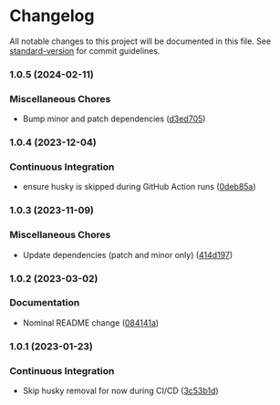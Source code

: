 # Changelog

All notable changes to this project will be documented in this file. See [standard-version](https://github.com/conventional-changelog/standard-version) for commit guidelines.

### 1.0.5 (2024-02-11)


### Miscellaneous Chores

* Bump minor and patch dependencies ([d3ed705](https://github.com/indeedeng/react-singleton-context/commit/d3ed705d2c1828009472bf1f68ae4c7c67bedc52))

### 1.0.4 (2023-12-04)


### Continuous Integration

* ensure husky is skipped during GitHub Action runs ([0deb85a](https://github.com/indeedeng/react-singleton-context/commit/0deb85adf19be1d6d60b17ab12de2a2c044986de))

### 1.0.3 (2023-11-09)


### Miscellaneous Chores

* Update dependencies (patch and minor only) ([414d197](https://github.com/indeedeng/react-singleton-context/commit/414d197b199ec7a7e8080bf2753c78f08d523ef8))

### 1.0.2 (2023-03-02)


### Documentation

* Nominal README change ([084141a](https://github.com/indeedeng/react-singleton-context/commit/084141a7711e8ffe2de8e6d39b0dc597d79aa8fa))

### 1.0.1 (2023-01-23)

### Continuous Integration

-   Skip husky removal for now during CI/CD ([3c53b1d](https://github.com/indeedeng/react-singleton-context/commit/3c53b1d6cff2052ca2e1ebfb16564604cea8e898))
